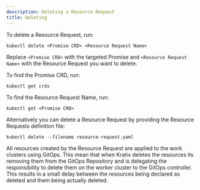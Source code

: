 ```yaml
---
description: Deleting a Resource Request
title: Deleting
---
```


To delete a Resource Request, run:

```
kubectl delete <Promise CRD> <Resource Request Name>
```

Replace `<Promise CRD>` with the targeted Promise and `<Resource Request Name>` with the
Resource Request you want to delete.

To find the Promise CRD, run:

```
kubectl get crds
```

To find the Resource Request Name, run:

```
kubectl get <Promise CRD>
```

Alternatively you can delete a Resource Request by providing the Resource Requests
definition file:

```
kubectl delete --filename resource-request.yaml
```

All resources created by the Resource Request are applied to the work clusters using GitOps.
This mean that when Kratix deletes the resources its removing them from the GitOps Repository and
is delegating the responsibility to delete them on the worker cluster to the GitOps
controller. This results in a small delay
between the resources being declared as deleted and them being actually deleted.
